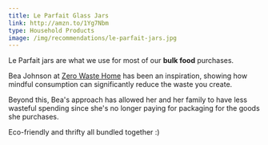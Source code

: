 ```yaml
---
title: Le Parfait Glass Jars
link: http://amzn.to/1Yg7Nbm
type: Household Products
image: /img/recommendations/le-parfait-jars.jpg
---
```


Le Parfait jars are what we use for most of our __bulk food__ purchases.

Bea Johnson at [Zero Waste Home][zero-waste-home] has been an inspiration, showing how mindful consumption can significantly reduce the waste you create.

Beyond this, Bea's approach has allowed her and her family to have less wasteful spending since she's no longer paying for packaging for the goods she purchases.

Eco-friendly and thrifty all bundled together :)

[zero-waste-home]: http://www.zerowastehome.com
